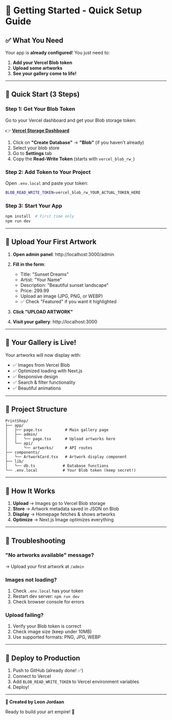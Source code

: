 # 🎨 Getting Started - Quick Setup Guide

## ✅ What You Need

Your app is **already configured**! You just need to:

1. **Add your Vercel Blob token**
2. **Upload some artworks**
3. **See your gallery come to life!**

---

## 🚀 Quick Start (3 Steps)

### Step 1: Get Your Blob Token

Go to your Vercel dashboard and get your Blob storage token:

👉 **[Vercel Storage Dashboard](https://vercel.com/dashboard/stores)**

1. Click on **"Create Database"** → **"Blob"** (if you haven't already)
2. Select your blob store
3. Go to **Settings** tab
4. Copy the **Read-Write Token** (starts with `vercel_blob_rw_`)

### Step 2: Add Token to Your Project

Open `.env.local` and paste your token:

```bash
BLOB_READ_WRITE_TOKEN=vercel_blob_rw_YOUR_ACTUAL_TOKEN_HERE
```

### Step 3: Start Your App

```bash
npm install  # First time only
npm run dev
```

---

## 📸 Upload Your First Artwork

1. **Open admin panel**: http://localhost:3000/admin

2. **Fill in the form**:
   - Title: "Sunset Dreams"
   - Artist: "Your Name"
   - Description: "Beautiful sunset landscape"
   - Price: 299.99
   - Upload an image (JPG, PNG, or WEBP)
   - ✅ Check "Featured" if you want it highlighted

3. **Click "UPLOAD ARTWORK"**

4. **Visit your gallery**: http://localhost:3000

---

## 🎉 Your Gallery is Live!

Your artworks will now display with:
- ✅ Images from Vercel Blob
- ✅ Optimized loading with Next.js
- ✅ Responsive design
- ✅ Search & filter functionality
- ✅ Beautiful animations

---

## 📂 Project Structure

```
PrintShop/
├── app/
│   ├── page.tsx          # Main gallery page
│   ├── admin/
│   │   └── page.tsx      # Upload artworks here
│   └── api/
│       └── artworks/     # API routes
├── components/
│   └── ArtworkCard.tsx   # Artwork display component
├── lib/
│   └── db.ts            # Database functions
└── .env.local           # Your Blob token (keep secret!)
```

---

## 🔧 How It Works

1. **Upload** → Images go to Vercel Blob storage
2. **Store** → Artwork metadata saved in JSON on Blob
3. **Display** → Homepage fetches & shows artworks
4. **Optimize** → Next.js Image optimizes everything

---

## 🐛 Troubleshooting

### "No artworks available" message?
→ Upload your first artwork at `/admin`

### Images not loading?
1. Check `.env.local` has your token
2. Restart dev server: `npm run dev`
3. Check browser console for errors

### Upload failing?
1. Verify your Blob token is correct
2. Check image size (keep under 10MB)
3. Use supported formats: PNG, JPG, WEBP

---

## 🚢 Deploy to Production

1. Push to GitHub (already done! ✅)
2. Connect to Vercel
3. Add `BLOB_READ_WRITE_TOKEN` to Vercel environment variables
4. Deploy!

---

**🎨 Created by Leon Jordaan**

Ready to build your art empire! 🚀

